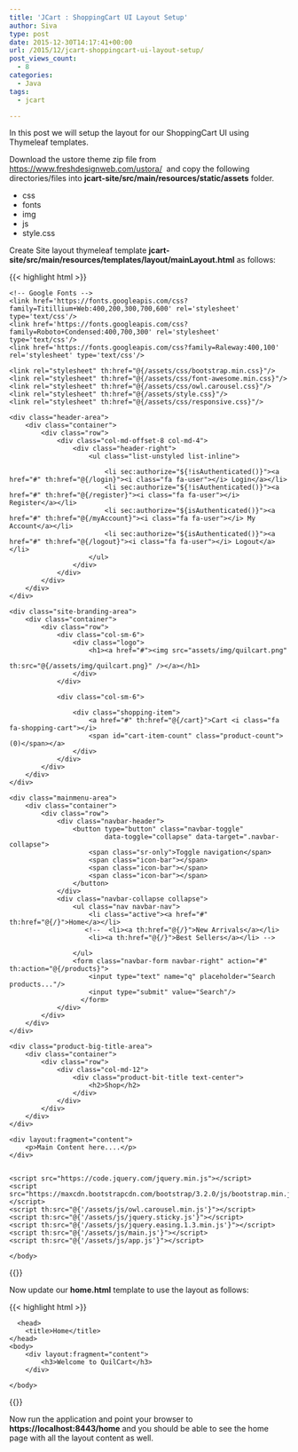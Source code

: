 ```yaml
---
title: 'JCart : ShoppingCart UI Layout Setup'
author: Siva
type: post
date: 2015-12-30T14:17:41+00:00
url: /2015/12/jcart-shoppingcart-ui-layout-setup/
post_views_count:
  - 8
categories:
  - Java
tags:
  - jcart

---
```

In this post we will setup the layout for our ShoppingCart UI using Thymeleaf templates.

Download the ustore theme zip file from <a href="https://www.freshdesignweb.com/ustora/" target="_blank">https://www.freshdesignweb.com/ustora/</a>  and copy the following directories/files into **jcart-site/src/main/resources/static/assets** folder.

  * css
  * fonts
  * img
  * js
  * style.css

Create Site layout thymeleaf template **jcart-site/src/main/resources/templates/layout/mainLayout.html** as follows:

{{< highlight html >}}
<!DOCTYPE html>
<html xmlns="http://www.w3.org/1999/xhtml" 
	  xmlns:th="http://www.thymeleaf.org"
	  xmlns:sec="http://www.thymeleaf.org/thymeleaf-extras-springsecurity3">
	  
<head>
    <meta charset="utf-8"/>
    <meta http-equiv="X-UA-Compatible" content="IE=edge"/>
    <meta name="viewport" content="width=device-width, initial-scale=1"/>
    <title layout:title-pattern="$DECORATOR_TITLE - $CONTENT_TITLE">QuilCart</title>
    
    <!-- Google Fonts -->
    <link href='https://fonts.googleapis.com/css?family=Titillium+Web:400,200,300,700,600' rel='stylesheet' type='text/css'/>
    <link href='https://fonts.googleapis.com/css?family=Roboto+Condensed:400,700,300' rel='stylesheet' type='text/css'/>
    <link href='https://fonts.googleapis.com/css?family=Raleway:400,100' rel='stylesheet' type='text/css'/>
    
    <link rel="stylesheet" th:href="@{/assets/css/bootstrap.min.css}"/>
    <link rel="stylesheet" th:href="@{/assets/css/font-awesome.min.css}"/>    
    <link rel="stylesheet" th:href="@{/assets/css/owl.carousel.css}"/>
    <link rel="stylesheet" th:href="@{/assets/style.css}"/>
    <link rel="stylesheet" th:href="@{/assets/css/responsive.css}"/>    
  </head>
  <body>
   
    <div class="header-area">
        <div class="container">
            <div class="row">
                <div class="col-md-offset-8 col-md-4">
                    <div class="header-right">
                        <ul class="list-unstyled list-inline">
                        	
                            <li sec:authorize="${!isAuthenticated()}"><a href="#" th:href="@{/login}"><i class="fa fa-user"></i> Login</a></li>
                            <li sec:authorize="${!isAuthenticated()}"><a href="#" th:href="@{/register}"><i class="fa fa-user"></i> Register</a></li>
                            <li sec:authorize="${isAuthenticated()}"><a href="#" th:href="@{/myAccount}"><i class="fa fa-user"></i> My Account</a></li>
                            <li sec:authorize="${isAuthenticated()}"><a href="#" th:href="@{/logout}"><i class="fa fa-user"></i> Logout</a></li>
                        </ul>
                    </div>
                </div>
            </div>
        </div>
    </div>
    
    <div class="site-branding-area">
        <div class="container">
            <div class="row">
                <div class="col-sm-6">
                    <div class="logo">
                        <h1><a href="#"><img src="assets/img/quilcart.png" 
											 th:src="@{/assets/img/quilcart.png}" /></a></h1>
                    </div>
                </div>
                
                <div class="col-sm-6">
                	
                    <div class="shopping-item">
                        <a href="#" th:href="@{/cart}">Cart <i class="fa fa-shopping-cart"></i> 
						<span id="cart-item-count" class="product-count">(0)</span></a>
                    </div>
                </div>
            </div>
        </div>
    </div>
    
    <div class="mainmenu-area">
        <div class="container">
            <div class="row">
                <div class="navbar-header">
                    <button type="button" class="navbar-toggle" 
							data-toggle="collapse" data-target=".navbar-collapse">
                        <span class="sr-only">Toggle navigation</span>
                        <span class="icon-bar"></span>
                        <span class="icon-bar"></span>
                        <span class="icon-bar"></span>
                    </button>
                </div> 
                <div class="navbar-collapse collapse">
                    <ul class="nav navbar-nav">
                        <li class="active"><a href="#" th:href="@{/}">Home</a></li>
                       <!--  <li><a th:href="@{/}">New Arrivals</a></li>
                        <li><a th:href="@{/}">Best Sellers</a></li> -->
                        
                    </ul>
                    <form class="navbar-form navbar-right" action="#" th:action="@{/products}">
			            <input type="text" name="q" placeholder="Search products..."/>
                        <input type="submit" value="Search"/>
			          </form>
                </div>  
            </div>
        </div>
    </div>
    
    <div class="product-big-title-area">
        <div class="container">
            <div class="row">
                <div class="col-md-12">
                    <div class="product-bit-title text-center">
                        <h2>Shop</h2>
                    </div>
                </div>
            </div>
        </div>
    </div>
	
    <div layout:fragment="content">
    	<p>Main Content here....</p>
    </div>
       
   
    <script src="https://code.jquery.com/jquery.min.js"></script>
    <script src="https://maxcdn.bootstrapcdn.com/bootstrap/3.2.0/js/bootstrap.min.js"></script>
    <script th:src="@{'/assets/js/owl.carousel.min.js'}"></script>
    <script th:src="@{'/assets/js/jquery.sticky.js'}"></script>
    <script th:src="@{'/assets/js/jquery.easing.1.3.min.js'}"></script>
    <script th:src="@{'/assets/js/main.js'}"></script>	  
    <script th:src="@{'/assets/js/app.js'}"></script>	  
    
    </body>
</html>
{{</ highlight >}}

Now update our **home.html** template to use the layout as follows:

{{< highlight html >}}
<!DOCTYPE html>
<html xmlns="http://www.w3.org/1999/xhtml" 
	  xmlns:th="http://www.thymeleaf.org"
	  xmlns:sec="http://www.thymeleaf.org/thymeleaf-extras-springsecurity3"
      layout:decorator="layout/mainLayout">
      
      <head>
        <title>Home</title>
    </head>
    <body>
    	<div layout:fragment="content">
    		<h3>Welcome to QuilCart</h3>
    	</div>
    	
    </body>
    
</html>
{{</ highlight >}}

Now run the application and point your browser to **https://localhost:8443/home** and you should be able to see the home page with all the layout content as well.
